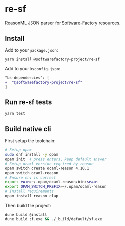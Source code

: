 # re-sf

ReasonML JSON parser for [Software-Factory][Software-Factory] resources.


## Install

Add to your `package.json`:

```
yarn install @softwarefactory-project/re-sf
```

Add to your `bsconfig.json`:

```diff
"bs-dependencies": [
+  "@softwarefactory-project/re-sf"
]
```

## Run re-sf tests

```bash
yarn test
```

[Software-Factory]: https://softwarefactory-project.io/docs/


## Build native cli

First setup the toolchain:

```bash
# Setup opam
sudo dnf install -y opam
opam init  # press enters, keep default answer
# Setup ocaml version required by reason
opam switch create ocaml-reason 4.10.1
opam switch ocaml-reason
# Ensure env is correct
export PATH=~/.opam/ocaml-reason/bin:$PATH
export OPAM_SWITCH_PREFIX=~/.opam/ocaml-reason
# Install requirements
opam install reason clap
```

Then build the project:

```bash
dune build @install
dune build sf.exe && ./_build/default/sf.exe
```
